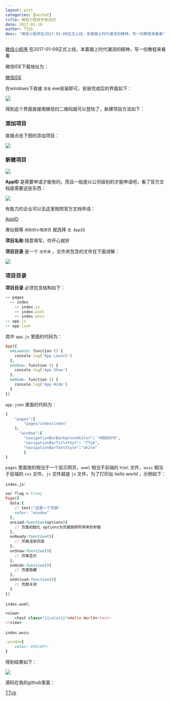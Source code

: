 ```yaml
---
layout: post
categories: [wechat]
title: 微信小程序开发测试
date: 2017-01-10
author: TTyb
desc: "微信小程序在2017-01-09正式上线，本着跟上时代潮流的精神，写一份教程来看看"
---
```


[微信小程序](https://mp.weixin.qq.com/) 在2017-01-09正式上线，本着跟上时代潮流的精神，写一份教程来看看

微信IDE下载地址为：

[微信IDE](https://mp.weixin.qq.com/debug/wxadoc/dev/devtools/download.html)

在windows下直接 `双击` exe安装即可，安装完成后的界面如下：

<p style="text-align:center"><img src="/static/postimage/wechat/xiaochengxu/996148-20170110141456056-342202008.png" class="img-responsive"style="display: block; margin-right: auto; margin-left: auto;"></p>

得到这个界面直接用微信扫二维码就可以登陆了，新建项目方法如下：

### 添加项目

直接点击下图的添加项目：

<p style="text-align:center"><img src="/static/postimage/wechat/xiaochengxu/996148-20170110141706697-1386531211.png" class="img-responsive"style="display: block; margin-right: auto; margin-left: auto;"></p>

### 新建项目

<p style="text-align:center"><img src="/static/postimage/wechat/xiaochengxu/996148-20170110141826510-2011355918.png" class="img-responsive"style="display: block; margin-right: auto; margin-left: auto;"></p>

**AppID** 是需要申请才能有的，而且一般是以公司级别的才能申请吧，看了官方文档是需要这些东西：

<p style="text-align:center"><img src="/static/postimage/wechat/xiaochengxu/996148-20170110142013666-1270134048.png" class="img-responsive"style="display: block; margin-right: auto; margin-left: auto;"></p>

有能力的企业可以去这里按照官方文档申请：

[AppID](https://mp.weixin.qq.com/debug/wxadoc/introduction/)

类似我等 `闲杂的小程序员` 就选择 `无 AppID`

**项目名称** 随意填写，你开心就好

**项目目录** 是一个 `文件夹` ，文件夹包含的文件在下面讲解：

<p style="text-align:center"><img src="/static/postimage/wechat/xiaochengxu/996148-20170110142524978-1679836237.png" class="img-responsive"style="display: block; margin-right: auto; margin-left: auto;"></p>

### 项目目录

**项目目录** 必须包含结构如下：

~~~ruby
-- pages
  -- index
    -- index.js
    -- index.wxml
    -- index.wxss
-- app.js
-- app.json
~~~

其中 `app.js` 里面的代码为：

~~~ruby
App({
  onLaunch: function () {
    console.log('App Launch')
  },
  onShow: function () {
    console.log('App Show')
  },
  onHide: function () {
    console.log('App Hide')
  }
})
~~~

`app.json` 里面的代码为：

~~~ruby
{
    "pages":[
        "pages/index/index"
    ],
      "window":{
        "navigationBarBackgroundColor": "#BBDEF8",
        "navigationBarTitleText": "TTyb",
        "navigationBarTextStyle":"white"
        }
}
~~~

`pages` 里面放的相当于一个显示网页，`wxml` 相当于前端的 `html` 文件，`wxss` 相当于前端的 `css` 文件，`js` 文件就是 `js` 文件，为了打印出 *hello world* ，示例如下：

`index.js`:

~~~ruby
var flag = true;
Page({
  data:{
    // text:"这是一个页面"
    color: "window"
  },
  onLoad:function(options){
    // 页面初始化 options为页面跳转所带来的参数
  },
  onReady:function(){
    // 页面渲染完成
  },
  onShow:function(){
    // 页面显示
  },
  onHide:function(){
    // 页面隐藏
  },
  onUnload:function(){
    // 页面关闭
  }
})
~~~

`index.wxml`:

~~~ruby
<view>
    <text class="{{color}}">Hello World</text>
</view>
~~~

`index.wxss`:

~~~ruby
.window{
    color: #E6CAFF;
}
~~~

得到结果如下：

<p style="text-align:center"><img src="/static/postimage/wechat/xiaochengxu/996148-20170110143907572-474673645.png" class="img-responsive"style="display: block; margin-right: auto; margin-left: auto;"></p>

源码在我的github里面：

[TTyb](https://github.com/TTyb/wechat_helloworld)